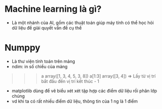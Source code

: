 # Machine learning là gì?
- Là một nhánh của AI, gồm các thuật toán giúp máy tính có thể học hỏi dữ liệu để giải quyết vấn đề cụ thể

# Numppy
- Là thư viện tính toán trên mảng
- ndim: in số chiều của mảng
>>> a
array([1, 3, 4, 5, 3, 8])
>>> a[1:3]
array([3, 4])
=> Lấy từ vị trí bắt đầu đến vị trí kết thúc - 1

- matplotlib dùng để vẽ biểu xét xét tập hợp các điểm dữ liệu rồi phân lớp chúng
- vd khi ta có rất nhiều điểm dữ liệu, thông tin của 1 ng là 1 điểm